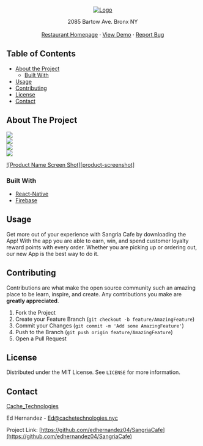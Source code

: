 <!-- PROJECT SHIELDS -->

<!-- PROJECT LOGO -->
<br />
<p align="center">
  <a href="https://github.com/edhernandez04/SangriaCafe">
    <img src="https://firebasestorage.googleapis.com/v0/b/sangriacafe.appspot.com/o/assets%2Fsangria_logo.png?alt=media&token=65d5bb98-bcfc-4599-bc4c-395ac130212a" alt="Logo">
  </a>

  <p align="center">
    2085 Bartow Ave. Bronx NY 
    <br />
    <br />
    <a href="http://sangriabx.com/">Restaurant Homepage</a>
    · 
    <a href="https://appetize.io/app/nn4ha64vzxdtprhmcm6j1j51bm?device=iphone6s&scale=75&orientation=portrait&osVersion=13.3">View Demo</a>
    ·
    <a href="https://github.com/edhernandez04/SangriaCafe/issues">Report Bug</a>
  </p>
</p>

<!-- TABLE OF CONTENTS -->

## Table of Contents

- [About the Project](#about-the-project)
  - [Built With](#built-with)
- [Usage](#usage)
- [Contributing](#contributing)
- [License](#license)
- [Contact](#contact)

<!-- ABOUT THE PROJECT -->

## About The Project

<div class='row'>
    <div class='column'>
        <img src='https://firebasestorage.googleapis.com/v0/b/sangriacafe.appspot.com/o/readme%2FScreen%20Shot%202020-10-19%20at%205.26.45%20PM.png?alt=media&token=6d44b0ea-9ab8-4050-a6b3-5d6c2cfd51a1'>
    </div>
    <div class='column'>
        <img src='https://firebasestorage.googleapis.com/v0/b/sangriacafe.appspot.com/o/readme%2FScreen%20Shot%202020-10-19%20at%205.29.13%20PM.png?alt=media&token=148a0aee-c8ca-439d-8cd5-f75673a75df6'>
    </div>
    <div class='column'>
        <img src='https://firebasestorage.googleapis.com/v0/b/sangriacafe.appspot.com/o/readme%2FScreen%20Shot%202020-10-19%20at%205.27.59%20PM.png?alt=media&token=1520af3e-0d96-41f7-87d1-d16ec6f6f293'>
    </div>
    <div class='column'>
        <img src='https://firebasestorage.googleapis.com/v0/b/sangriacafe.appspot.com/o/readme%2FScreen%20Shot%202020-10-19%20at%205.30.30%20PM.png?alt=media&token=7a48ca47-4658-4b33-a9ce-237d4a8725a2'>
    </div>
</div>

[![Product Name Screen Shot][product-screenshot]](https://appetize.io/app/nn4ha64vzxdtprhmcm6j1j51bm?device=iphone6s&scale=75&orientation=portrait&osVersion=13.3)

### Built With

- [React-Native](https://reactnative.dev/)
- [Firebase](https://rnfirebase.io/)

<!-- USAGE EXAMPLES -->

## Usage

Get more out of your experience with Sangria Cafe by downloading the App! With the app you are able to earn, win, and spend customer loyalty reward points with every order. Whether you are picking up or ordering out, our new App is the best way to do it.

<!-- CONTRIBUTING -->

## Contributing

Contributions are what make the open source community such an amazing place to be learn, inspire, and create. Any contributions you make are **greatly appreciated**.

1. Fork the Project
2. Create your Feature Branch (`git checkout -b feature/AmazingFeature`)
3. Commit your Changes (`git commit -m 'Add some AmazingFeature'`)
4. Push to the Branch (`git push origin feature/AmazingFeature`)
5. Open a Pull Request

<!-- LICENSE -->

## License

Distributed under the MIT License. See `LICENSE` for more information.

<!-- CONTACT -->

## Contact

[Cache_Technologies](http://cachetechnologies.nyc/)

Ed Hernandez - [Ed@cachetechnologies.nyc](mailto:ed@cachetechnologies.nyc)

Project Link: [https://github.com/edhernandez04/SangriaCafe](https://github.com/edhernandez04/SangriaCafe)
